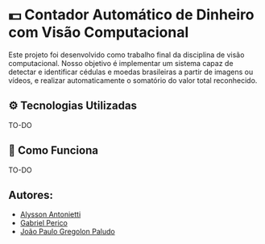 # 💵 Contador Automático de Dinheiro com Visão Computacional
Este projeto foi desenvolvido como trabalho final da disciplina de visão computacional.
Nosso objetivo é implementar um sistema capaz de detectar e identificar cédulas e moedas brasileiras a partir de imagens ou vídeos, e realizar automaticamente o somatório do valor total reconhecido.

## ⚙️ Tecnologias Utilizadas
TO-DO

## 📖 Como Funciona
TO-DO

## Autores:
* [Alysson Antonietti](https://www.github.com/AlyssonAntonietti)
* [Gabriel Perico](https://github.com/GabrielPerico)
* [João Paulo Gregolon Paludo](https://github.com/joaopaludo)
